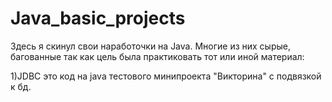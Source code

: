 # Java_basic_projects
Здесь я скинул свои наработочки на Java.
Многие из них сырые, багованные так как цель была практиковать тот или иной материал:

1)JDBC это код на java тестового минипроекта "Викторина" c подвязкой к бд.
